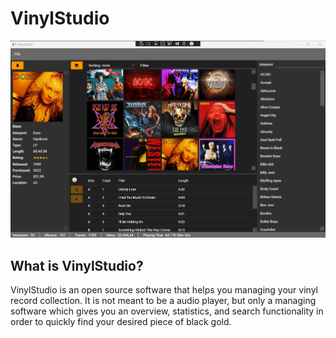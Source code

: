 # VinylStudio

![image](images/screenshot.png)

## What is VinylStudio?
VinylStudio is an open source software that helps you managing your vinyl record collection.
It is not meant to be a audio player, but only a managing software which gives you an overview,
statistics, and search functionality in order to quickly find your desired piece of black gold.